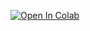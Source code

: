 [![Open In Colab](https://colab.research.google.com/assets/colab-badge.svg)](https://colab.research.google.com/github/atontini/ICI-RT-NSCLC/blob/main/ICI-RT-NSCLC.ipynb)
